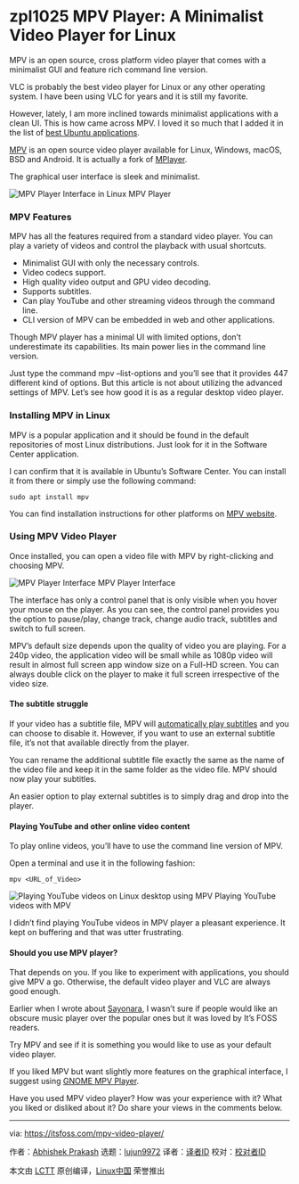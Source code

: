 zpl1025
MPV Player: A Minimalist Video Player for Linux
======
MPV is an open source, cross platform video player that comes with a minimalist GUI and feature rich command line version.

VLC is probably the best video player for Linux or any other operating system. I have been using VLC for years and it is still my favorite.

However, lately, I am more inclined towards minimalist applications with a clean UI. This is how came across MPV. I loved it so much that I added it in the list of [best Ubuntu applications][1].

[MPV][2] is an open source video player available for Linux, Windows, macOS, BSD and Android. It is actually a fork of [MPlayer][3].

The graphical user interface is sleek and minimalist.

![MPV Player Interface in Linux][4]
MPV Player

### MPV Features

MPV has all the features required from a standard video player. You can play a variety of videos and control the playback with usual shortcuts.

  * Minimalist GUI with only the necessary controls.
  * Video codecs support.
  * High quality video output and GPU video decoding.
  * Supports subtitles.
  * Can play YouTube and other streaming videos through the command line.
  * CLI version of MPV can be embedded in web and other applications.



Though MPV player has a minimal UI with limited options, don’t underestimate its capabilities. Its main power lies in the command line version.

Just type the command mpv –list-options and you’ll see that it provides 447 different kind of options. But this article is not about utilizing the advanced settings of MPV. Let’s see how good it is as a regular desktop video player.

### Installing MPV in Linux

MPV is a popular application and it should be found in the default repositories of most Linux distributions. Just look for it in the Software Center application.

I can confirm that it is available in Ubuntu’s Software Center. You can install it from there or simply use the following command:
```
sudo apt install mpv

```

You can find installation instructions for other platforms on [MPV website][5].

### Using MPV Video Player

Once installed, you can open a video file with MPV by right-clicking and choosing MPV.

![MPV Player Interface][6]
MPV Player Interface

The interface has only a control panel that is only visible when you hover your mouse on the player. As you can see, the control panel provides you the option to pause/play, change track, change audio track, subtitles and switch to full screen.

MPV’s default size depends upon the quality of video you are playing. For a 240p video, the application video will be small while as 1080p video will result in almost full screen app window size on a Full-HD screen. You can always double click on the player to make it full screen irrespective of the video size.

#### The subtitle struggle

If your video has a subtitle file, MPV will [automatically play subtitles][7] and you can choose to disable it. However, if you want to use an external subtitle file, it’s not that available directly from the player.

You can rename the additional subtitle file exactly the same as the name of the video file and keep it in the same folder as the video file. MPV should now play your subtitles.

An easier option to play external subtitles is to simply drag and drop into the player.

#### Playing YouTube and other online video content

To play online videos, you’ll have to use the command line version of MPV.

Open a terminal and use it in the following fashion:
```
mpv <URL_of_Video>

```

![Playing YouTube videos on Linux desktop using MPV][8]
Playing YouTube videos with MPV

I didn’t find playing YouTube videos in MPV player a pleasant experience. It kept on buffering and that was utter frustrating.

#### Should you use MPV player?

That depends on you. If you like to experiment with applications, you should give MPV a go. Otherwise, the default video player and VLC are always good enough.

Earlier when I wrote about [Sayonara][9], I wasn’t sure if people would like an obscure music player over the popular ones but it was loved by It’s FOSS readers.

Try MPV and see if it is something you would like to use as your default video player.

If you liked MPV but want slightly more features on the graphical interface, I suggest using [GNOME MPV Player][10].

Have you used MPV video player? How was your experience with it? What you liked or disliked about it? Do share your views in the comments below.

--------------------------------------------------------------------------------

via: https://itsfoss.com/mpv-video-player/

作者：[Abhishek Prakash][a]
选题：[lujun9972](https://github.com/lujun9972)
译者：[译者ID](https://github.com/译者ID)
校对：[校对者ID](https://github.com/校对者ID)

本文由 [LCTT](https://github.com/LCTT/TranslateProject) 原创编译，[Linux中国](https://linux.cn/) 荣誉推出

[a]: https://itsfoss.com/author/abhishek/
[1]:https://itsfoss.com/best-ubuntu-apps/
[2]:https://mpv.io/
[3]:http://www.mplayerhq.hu/design7/news.html
[4]:https://4bds6hergc-flywheel.netdna-ssl.com/wp-content/uploads/2018/08/mpv-player.jpg
[5]:https://mpv.io/installation/
[6]:https://4bds6hergc-flywheel.netdna-ssl.com/wp-content/uploads/2018/08/mpv-player-interface.png
[7]:https://itsfoss.com/how-to-play-movie-with-subtitles-on-samsung-tv-via-usb/
[8]:https://4bds6hergc-flywheel.netdna-ssl.com/wp-content/uploads/2018/08/play-youtube-videos-on-mpv-player.jpeg
[9]:https://itsfoss.com/sayonara-music-player/
[10]:https://gnome-mpv.github.io/
